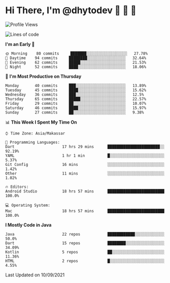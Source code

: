 # Hi There, I'm @dhytodev 👋 👋 👋

<!--
**DhytoDev/dhytodev** is a ✨ _special_ ✨ repository because its `README.md` (this file) appears on your GitHub profile.

Here are some ideas to get you started:

- 🔭 I’m currently working on ...
- 🌱 I’m currently learning ...
- 👯 I’m looking to collaborate on ...
- 🤔 I’m looking for help with ...
- 💬 Ask me about ...
- 📫 How to reach me: ...
- 😄 Pronouns: ...
- ⚡ Fun fact: ...
-->

<!--START_SECTION:waka-->
![Profile Views](http://img.shields.io/badge/Profile%20Views-1-blue)

![Lines of code](https://img.shields.io/badge/From%20Hello%20World%20I%27ve%20Written-277468%20lines%20of%20code-blue)

**I'm an Early 🐤** 

```text
🌞 Morning    80 commits     ███████░░░░░░░░░░░░░░░░░░   27.78% 
🌆 Daytime    94 commits     ████████░░░░░░░░░░░░░░░░░   32.64% 
🌃 Evening    62 commits     █████░░░░░░░░░░░░░░░░░░░░   21.53% 
🌙 Night      52 commits     ████░░░░░░░░░░░░░░░░░░░░░   18.06%

```
📅 **I'm Most Productive on Thursday** 

```text
Monday       40 commits     ███░░░░░░░░░░░░░░░░░░░░░░   13.89% 
Tuesday      45 commits     ████░░░░░░░░░░░░░░░░░░░░░   15.62% 
Wednesday    36 commits     ███░░░░░░░░░░░░░░░░░░░░░░   12.5% 
Thursday     65 commits     █████░░░░░░░░░░░░░░░░░░░░   22.57% 
Friday       29 commits     ██░░░░░░░░░░░░░░░░░░░░░░░   10.07% 
Saturday     46 commits     ████░░░░░░░░░░░░░░░░░░░░░   15.97% 
Sunday       27 commits     ██░░░░░░░░░░░░░░░░░░░░░░░   9.38%

```


📊 **This Week I Spent My Time On** 

```text
⌚︎ Time Zone: Asia/Makassar

💬 Programming Languages: 
Dart                     17 hrs 29 mins      ███████████████████████░░   92.19% 
YAML                     1 hr 1 min          █░░░░░░░░░░░░░░░░░░░░░░░░   5.37% 
Git Config               16 mins             ░░░░░░░░░░░░░░░░░░░░░░░░░   1.42% 
Other                    11 mins             ░░░░░░░░░░░░░░░░░░░░░░░░░   1.02%

🔥 Editors: 
Android Studio           18 hrs 57 mins      █████████████████████████   100.0%

💻 Operating System: 
Mac                      18 hrs 57 mins      █████████████████████████   100.0%

```

**I Mostly Code in Java** 

```text
Java                     22 repos            ████████████░░░░░░░░░░░░░   50.0% 
Dart                     15 repos            ████████░░░░░░░░░░░░░░░░░   34.09% 
Kotlin                   5 repos             ██░░░░░░░░░░░░░░░░░░░░░░░   11.36% 
HTML                     2 repos             █░░░░░░░░░░░░░░░░░░░░░░░░   4.55%

```



 Last Updated on 10/09/2021
<!--END_SECTION:waka-->
